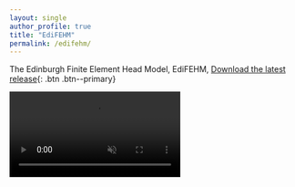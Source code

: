 ```yaml
---
layout: single
author_profile: true
title: "EdiFEHM"
permalink: /edifehm/
---
```


The Edinburgh Finite Element Head Model, EdiFEHM, 
[Download the latest release](https://github.com/isDynamics/EdiFEHM){: .btn .btn--primary}

<video autoplay muted loop>
  <source src="../assets/videos/edifehm2.mp4" type="video/mp4">
</video>